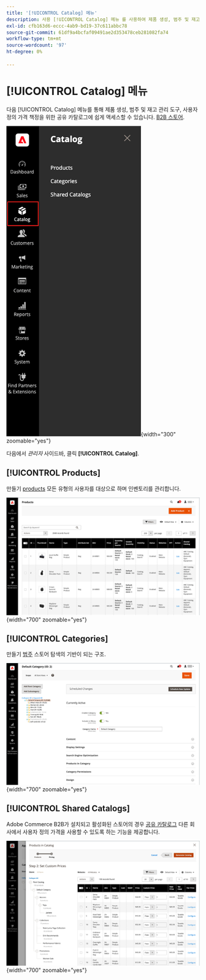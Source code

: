 ```yaml
---
title: '[!UICONTROL Catalog] 메뉴'
description: 사용 [!UICONTROL Catalog] 메뉴 를 사용하여 제품 생성, 범주 및 재고 관리 도구에 액세스할 수 있습니다.
exl-id: cfb163d6-eccc-4ab9-bd19-37c611abbc78
source-git-commit: 61df9a4bcfaf09491ae2d353478ceb281082fa74
workflow-type: tm+mt
source-wordcount: '97'
ht-degree: 0%

---
```


# [!UICONTROL Catalog] 메뉴

다음 [!UICONTROL Catalog] 메뉴를 통해 제품 생성, 범주 및 재고 관리 도구, 사용자 정의 가격 책정을 위한 공유 카탈로그에 쉽게 액세스할 수 있습니다. [B2B 스토어](https://experienceleague.adobe.com/docs/commerce-admin/b2b/introduction.html).

![카탈로그 메뉴](./assets/admin-menu-catalog.png){width="300" zoomable="yes"}

다음에서 _관리자_ 사이드바, 클릭 **[!UICONTROL Catalog]**.

## [!UICONTROL Products]

만들기 [products](products-list.md) 모든 유형의 사용자를 대상으로 하며 인벤토리를 관리합니다.

![제품 격자](./assets/products-grid.png){width="700" zoomable="yes"}

## [!UICONTROL Categories]

만들기 [범주](categories.md) 스토어 탐색의 기반이 되는 구조.

![범주 작업 영역](./assets/category-workspace.png){width="700" zoomable="yes"}

## [!UICONTROL Shared Catalogs]

Adobe Commerce B2B가 설치되고 활성화된 스토어의 경우 [공유 카탈로그](https://experienceleague.adobe.com/docs/commerce-admin/b2b/shared-catalogs/catalog-shared.html) 다른 회사에서 사용자 정의 가격을 사용할 수 있도록 하는 기능을 제공합니다.

![공유된 카탈로그 제품](./assets/shared-catalog-setup.png){width="700" zoomable="yes"}
